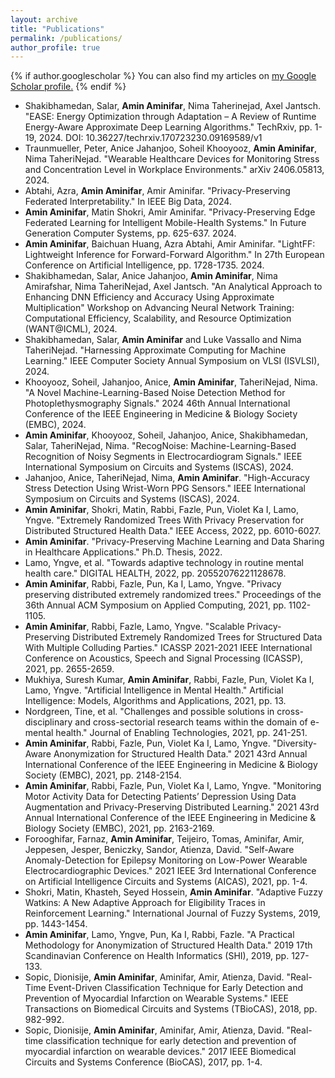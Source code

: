 ```yaml
---
layout: archive
title: "Publications"
permalink: /publications/
author_profile: true
---
```


{% if author.googlescholar %}
  You can also find my articles on <u><a href="{{author.googlescholar}}">my Google Scholar profile</a>.</u>
{% endif %}

* Shakibhamedan, Salar, <b>Amin Aminifar</b>, Nima Taherinejad, Axel Jantsch. "EASE: Energy Optimization through Adaptation – A Review of Runtime Energy-Aware Approximate Deep Learning Algorithms." TechRxiv, pp. 1-19, 2024. DOI: 10.36227/techrxiv.170723230.09169589/v1
* Traunmueller, Peter, Anice Jahanjoo, Soheil Khooyooz, <b>Amin Aminifar</b>, Nima TaheriNejad. "Wearable Healthcare Devices for Monitoring Stress and Concentration Level in Workplace Environments." arXiv 2406.05813, 2024.
* Abtahi, Azra, <b>Amin Aminifar</b>, Amir Aminifar. "Privacy-Preserving Federated Interpretability." In IEEE Big Data, 2024.
* <b>Amin Aminifar</b>, Matin Shokri, Amir Aminifar. "Privacy-Preserving Edge Federated Learning for Intelligent Mobile-Health Systems." In Future Generation Computer Systems, pp. 625-637. 2024.
* <b>Amin Aminifar</b>, Baichuan Huang, Azra Abtahi, Amir Aminifar. "LightFF: Lightweight Inference for Forward-Forward Algorithm." In 27th European Conference on Artificial Intelligence, pp. 1728-1735. 2024.
* Shakibhamedan, Salar, Anice Jahanjoo, <b>Amin Aminifar</b>, Nima Amirafshar, Nima TaheriNejad, Axel Jantsch. "An Analytical Approach to Enhancing DNN Efficiency and Accuracy Using Approximate Multiplication" Workshop on Advancing Neural Network Training: Computational Efficiency, Scalability, and Resource Optimization (WANT@ICML), 2024.
* Shakibhamedan, Salar, <b>Amin Aminifar</b> and Luke Vassallo and Nima TaheriNejad. "Harnessing Approximate Computing for Machine Learning." IEEE Computer Society Annual Symposium on VLSI (ISVLSI), 2024.
* Khooyooz, Soheil, Jahanjoo, Anice, <b>Amin Aminifar</b>, TaheriNejad, Nima. "A Novel Machine-Learning-Based Noise Detection Method for Photoplethysmography Signals." 2024 46th Annual International Conference of the IEEE Engineering in Medicine & Biology Society (EMBC), 2024.
* <b>Amin Aminifar</b>, Khooyooz, Soheil, Jahanjoo, Anice, Shakibhamedan, Salar, TaheriNejad, Nima. "RecogNoise: Machine-Learning-Based Recognition of Noisy Segments in Electrocardiogram Signals." IEEE International Symposium on Circuits and Systems (ISCAS), 2024.
* Jahanjoo, Anice, TaheriNejad, Nima, <b>Amin Aminifar</b>. "High-Accuracy Stress Detection Using Wrist-Worn PPG Sensors." IEEE International Symposium on Circuits and Systems (ISCAS), 2024.
* <b>Amin Aminifar</b>, Shokri, Matin, Rabbi, Fazle, Pun, Violet Ka I, Lamo, Yngve. "Extremely Randomized Trees With Privacy Preservation for Distributed Structured Health Data." IEEE Access, 2022, pp. 6010-6027.
* <b>Amin Aminifar</b>. "Privacy-Preserving Machine Learning and Data Sharing in Healthcare Applications." Ph.D. Thesis, 2022.
* Lamo, Yngve, et al. "Towards adaptive technology in routine mental health care." DIGITAL HEALTH, 2022, pp. 20552076221128678.
* <b>Amin Aminifar</b>, Rabbi, Fazle, Pun, Ka I, Lamo, Yngve. "Privacy preserving distributed extremely randomized trees." Proceedings of the 36th Annual ACM Symposium on Applied Computing, 2021, pp. 1102-1105.
* <b>Amin Aminifar</b>, Rabbi, Fazle, Lamo, Yngve. "Scalable Privacy-Preserving Distributed Extremely Randomized Trees for Structured Data With Multiple Colluding Parties." ICASSP 2021-2021 IEEE International Conference on Acoustics, Speech and Signal Processing (ICASSP), 2021, pp. 2655-2659.
* Mukhiya, Suresh Kumar, <b>Amin Aminifar</b>, Rabbi, Fazle, Pun, Violet Ka I, Lamo, Yngve. "Artificial Intelligence in Mental Health." Artificial Intelligence: Models, Algorithms and Applications, 2021, pp. 13.
* Nordgreen, Tine, et al. "Challenges and possible solutions in cross-disciplinary and cross-sectorial research teams within the domain of e-mental health." Journal of Enabling Technologies, 2021, pp. 241-251.
* <b>Amin Aminifar</b>, Rabbi, Fazle, Pun, Violet Ka I, Lamo, Yngve. "Diversity-Aware Anonymization for Structured Health Data." 2021 43rd Annual International Conference of the IEEE Engineering in Medicine & Biology Society (EMBC), 2021, pp. 2148-2154.
* <b>Amin Aminifar</b>, Rabbi, Fazle, Pun, Violet Ka I, Lamo, Yngve. "Monitoring Motor Activity Data for Detecting Patients’ Depression Using Data Augmentation and Privacy-Preserving Distributed Learning." 2021 43rd Annual International Conference of the IEEE Engineering in Medicine & Biology Society (EMBC), 2021, pp. 2163-2169.
* Forooghifar, Farnaz, <b>Amin Aminifar</b>, Teijeiro, Tomas, Aminifar, Amir, Jeppesen, Jesper, Beniczky, Sandor, Atienza, David. "Self-Aware Anomaly-Detection for Epilepsy Monitoring on Low-Power Wearable Electrocardiographic Devices." 2021 IEEE 3rd International Conference on Artificial Intelligence Circuits and Systems (AICAS), 2021, pp. 1-4.
* Shokri, Matin, Khasteh, Seyed Hossein, <b>Amin Aminifar</b>. "Adaptive Fuzzy Watkins: A New Adaptive Approach for Eligibility Traces in Reinforcement Learning." International Journal of Fuzzy Systems, 2019, pp. 1443-1454.
* <b>Amin Aminifar</b>, Lamo, Yngve, Pun, Ka I, Rabbi, Fazle. "A Practical Methodology for Anonymization of Structured Health Data." 2019 17th Scandinavian Conference on Health Informatics (SHI), 2019, pp. 127-133.
* Sopic, Dionisije, <b>Amin Aminifar</b>, Aminifar, Amir, Atienza, David. "Real-Time Event-Driven Classification Technique for Early Detection and Prevention of Myocardial Infarction on Wearable Systems." IEEE Transactions on Biomedical Circuits and Systems (TBioCAS), 2018, pp. 982-992.
* Sopic, Dionisije, <b>Amin Aminifar</b>, Aminifar, Amir, Atienza, David. "Real-time classification technique for early detection and prevention of myocardial infarction on wearable devices." 2017 IEEE Biomedical Circuits and Systems Conference (BioCAS), 2017, pp. 1-4.

